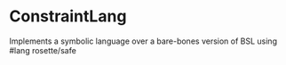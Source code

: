 # ConstraintLang
Implements a symbolic language over a bare-bones version of BSL using #lang rosette/safe
